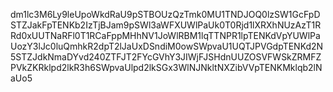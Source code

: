 dm1lc3M6Ly9leUpoWkdRaU9pSTBOUzQzTmk0MU1TNDJOQ0lzSW1GcFpDSTZJakFpTENKb2IzTjBJam9pSWl3aWFXUWlPaUk0T0Rjd1lXRXhNUzAzT1RRd0xUUTNaRFl0T1RCaFppMHhNV1JoWlRBM1lqTTNPR1lpTENKdVpYUWlPaUozY3lJc0luQmhkR2dpT2lJaUxDSndiM0owSWpvaU1UQTJPVGdpTENKd2N5STZJdkNmaDYvd240ZTFJT2FYcGVhY3JIWjFJSHdnUUZOSVFWSkZRMFZPVkZKRklpd2lkR3h6SWpvaUlpd2lkSGx3WlNJNkltNXZibVVpTENKMklqb2lNaUo5
